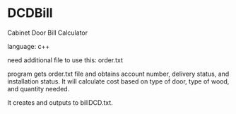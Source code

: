 # DCDBill
Cabinet Door Bill Calculator

language: c++

need additional file to use this: order.txt

program gets order.txt file and obtains account number, delivery status, and installation status.
It will calculate cost based on type of door, type of wood, and quantity needed.

It creates and outputs to billDCD.txt.
